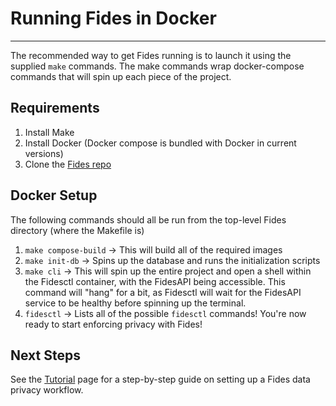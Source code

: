 # Running Fides in Docker

---

The recommended way to get Fides running is to launch it using the supplied `make` commands. The make commands wrap docker-compose commands that will spin up each piece of the project.

## Requirements

1. Install Make
1. Install Docker (Docker compose is bundled with Docker in current versions)
1. Clone the [Fides repo](https://github.com/ethyca/fides)

## Docker Setup

The following commands should all be run from the top-level Fides directory (where the Makefile is)

1. `make compose-build` -> This will build all of the required images
1. `make init-db` -> Spins up the database and runs the initialization scripts
1. `make cli` -> This will spin up the entire project and open a shell within the Fidesctl container, with the FidesAPI being accessible. This command will "hang" for a bit, as Fidesctl will wait for the FidesAPI service to be healthy before spinning up the terminal.
1. `fidesctl` -> Lists all of the possible `fidesctl` commands! You're now ready to start enforcing privacy with Fides!

## Next Steps

See the [Tutorial](../tutorial.md) page for a step-by-step guide on setting up a Fides data privacy workflow.
